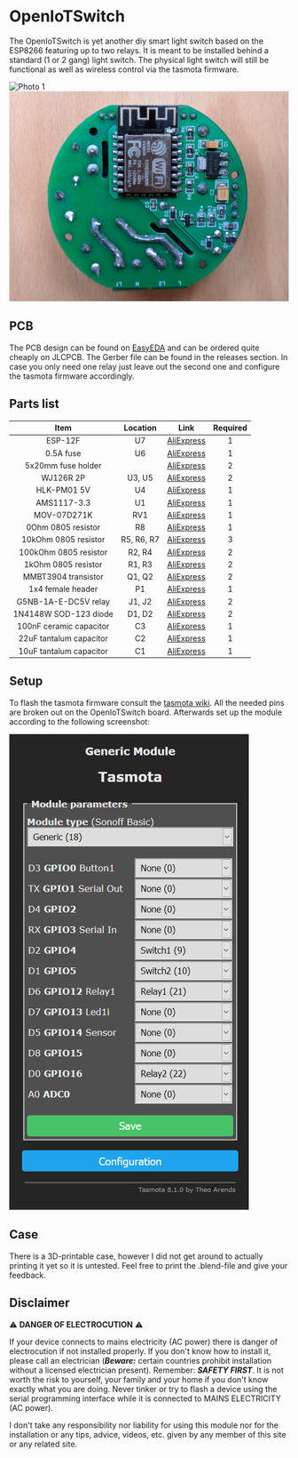 # OpenIoTSwitch

The OpenIoTSwitch is yet another diy smart light switch based on the ESP8266 featuring up to two relays. It is meant to be installed behind a standard (1 or 2 gang) light switch. The physical light switch will still be functional as well as wireless control via the tasmota firmware.

![Photo 1](Images/Photo1.jpg)
![Photo 2](Images/Photo2.jpg)

## PCB

The PCB design can be found on [EasyEDA](https://easyeda.com/kranwasser/openiotswitch) and can be ordered quite cheaply on JLCPCB. The Gerber file can be found in the releases section. In case you only need one relay just leave out the second one and configure the tasmota firmware accordingly.

## Parts list

|           Item          |  Location  |    Link    | Required |
|:-----------------------:|:----------:|:----------:|:--------:|
|         ESP-12F         |     U7     | [AliExpress](https://www.aliexpress.com/item/32339917567.html) |     1    |
|        0.5A fuse        |     U6     | [AliExpress](https://www.aliexpress.com/item/4000396818586.html) |     1    |
|   5x20mm fuse holder    |            | [AliExpress](https://www.aliexpress.com/item/32804593991.html) |     2    |
|        WJ126R 2P        |   U3, U5   | [AliExpress](https://www.aliexpress.com/item/32897358721.html) |     2    |
|       HLK-PM01 5V       |     U4     | [AliExpress](https://www.aliexpress.com/item/32705471039.html) |     1    |
|       AMS1117-3.3       |     U1     | [AliExpress](https://www.aliexpress.com/item/32844980545.html) |     1    |
|       MOV-07D271K       |     RV1    | [AliExpress](https://www.aliexpress.com/item/32847435105.html) |     1    |
|    0Ohm 0805 resistor   |     R8     | [AliExpress](https://www.aliexpress.com/item/32858225842.html) |     1    |
|   10kOhm 0805 resistor  | R5, R6, R7 | [AliExpress](https://www.aliexpress.com/item/32858225842.html) |     3    |
|  100kOhm 0805 resistor  |   R2, R4   | [AliExpress](https://www.aliexpress.com/item/32858225842.html) |     2    |
|   1kOhm 0805 resistor   |   R1, R3   | [AliExpress](https://www.aliexpress.com/item/32858225842.html) |     2    |
|   MMBT3904 transistor   |   Q1, Q2   | [AliExpress](https://www.aliexpress.com/item/32840835639.html) |     2    |
|    1x4 female header    |     P1     | [AliExpress](https://www.aliexpress.com/item/32858478594.html) |     1    |
|   G5NB-1A-E-DC5V relay  |   J1, J2   | [AliExpress](https://www.aliexpress.com/item/32888982845.html) |     2    |
|  1N4148W SOD-123 diode  |   D1, D2   | [AliExpress](https://www.aliexpress.com/item/32868523818.html) |     2    |
| 100nF ceramic capacitor |     C3     | [AliExpress](https://www.aliexpress.com/item/32853487845.html) |     1    |
| 22uF tantalum capacitor |     C2     | [AliExpress](https://www.aliexpress.com/item/32844177755.html) |     1    |
| 10uF tantalum capacitor |     C1     | [AliExpress](https://www.aliexpress.com/item/32846663127.html) |     1    |

## Setup

To flash the tasmota firmware consult the [tasmota wiki](https://github.com/arendst/Tasmota/wiki). All the needed pins are broken out on the OpenIoTSwitch board. Afterwards set up the module according to the following screenshot:

![Tasmota config screenshot](Images/TasmotaConfiguration.png "Tasmota configuration")

## Case

There is a 3D-printable case, however I did not get around to actually printing it yet so it is untested. Feel free to print the .blend-file and give your feedback.

## Disclaimer

:warning: **DANGER OF ELECTROCUTION** :warning:

If your device connects to mains electricity (AC power) there is danger of electrocution if not installed properly. If you don't know how to install it, please call an electrician (***Beware:*** certain countries prohibit installation without a licensed electrician present). Remember: _**SAFETY FIRST**_. It is not worth the risk to yourself, your family and your home if you don't know exactly what you are doing. Never tinker or try to flash a device using the serial programming interface while it is connected to MAINS ELECTRICITY (AC power).

I don't take any responsibility nor liability for using this module nor for the installation or any tips, advice, videos, etc. given by any member of this site or any related site.